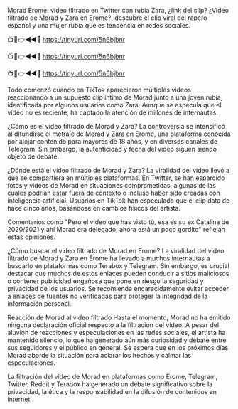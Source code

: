 Morad Erome: video filtrado en Twitter con rubia Zara, ¿link del clip?
¿Video filtrado de Morad y Zara en Erome?, descubre el clip viral del rapero español y una mujer rubia que es tendencia en redes sociales.


📺📱👉◄◄🔴  https://tinyurl.com/5n6bjbnr

📺📱👉◄◄🔴  https://tinyurl.com/5n6bjbnr

📺📱👉◄◄🔴  https://tinyurl.com/5n6bjbnr


Todo comenzó cuando en TikTok aparecieron múltiples videos reaccionando a un supuesto clip íntimo de Morad junto a una joven rubia, identificada por algunos usuarios como Zara. Aunque se especula que el vídeo no es reciente, ha captado la atención de millones de internautas.


¿Cómo es el video filtrado de Morad y Zara?
La controversia se intensificó al difundirse el metraje de Morad y Zara en Erome, una plataforma conocida por alojar contenido para mayores de 18 años, y en diversos canales de Telegram. Sin embargo, la autenticidad y fecha del video siguen siendo objeto de debate.


¿Dónde está el video filtrado de Morad y Zara?
La viralidad del video llevó a que se compartiera en múltiples plataformas. En Twitter, se han esparcido fotos y videos de Morad en situaciones comprometidas, algunas de las cuales podrían estar fuera de contexto o incluso haber sido creadas con inteligencia artificial. Usuarios en TikTok han especulado que el clip data de hace cinco años, basándose en cambios físicos del artista.


Comentarios como "Pero el video que has visto tú, esa es su ex Catalina de 2020/2021 y ahí Morad era delegado, ahora está un poco gordito" reflejan estas opiniones.

¿Cómo buscar el video filtrado de Morad en Erome?
La viralidad del video filtrado de Morad y Zara en Erome ha llevado a muchos internautas a buscarlo en plataformas como Terabox y Telegram. Sin embargo, es crucial destacar que muchos de estos enlaces pueden conducir a sitios maliciosos o contener publicidad engañosa que pone en riesgo la seguridad y privacidad de los usuarios. Se recomienda encarecidamente evitar acceder a enlaces de fuentes no verificadas para proteger la integridad de la información personal.


Reacción de Morad al video filtrado
Hasta el momento, Morad no ha emitido ninguna declaración oficial respecto a la filtración del vídeo. A pesar del aluvión de reacciones y especulaciones en las redes sociales, el artista ha mantenido silencio, lo que ha generado aún más curiosidad y debate entre sus seguidores y el público en general. Se espera que en los próximos días Morad aborde la situación para aclarar los hechos y calmar las especulaciones.

La filtración del vídeo de Morad en plataformas como Erome, Telegram, Twitter, Reddit y Terabox ha generado un debate significativo sobre la privacidad, la ética y la responsabilidad en la difusión de contenidos en internet.
